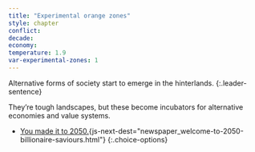```yaml
---
title: "Experimental orange zones"
style: chapter
conflict: 
decade: 
economy: 
temperature: 1.9
var-experimental-zones: 1
---
```


Alternative forms of society start to emerge in the hinterlands.
{:.leader-sentence}

They’re tough landscapes, but these become incubators for alternative economies and value systems.

- [You made it to 2050.](part-page_2050.html){js-next-dest="newspaper_welcome-to-2050-billionaire-saviours.html"}
{:.choice-options}
